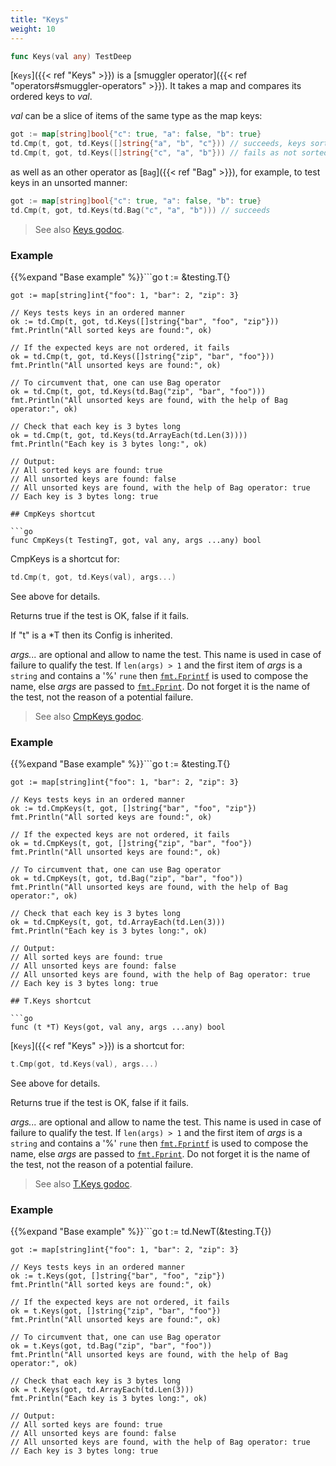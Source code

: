 ```yaml
---
title: "Keys"
weight: 10
---
```


```go
func Keys(val any) TestDeep
```

[`Keys`]({{< ref "Keys" >}}) is a [smuggler operator]({{< ref "operators#smuggler-operators" >}}). It takes a map and compares its
ordered keys to *val*.

*val* can be a slice of items of the same type as the map keys:

```go
got := map[string]bool{"c": true, "a": false, "b": true}
td.Cmp(t, got, td.Keys([]string{"a", "b", "c"})) // succeeds, keys sorted
td.Cmp(t, got, td.Keys([]string{"c", "a", "b"})) // fails as not sorted
```

as well as an other operator as [`Bag`]({{< ref "Bag" >}}), for example, to test keys in
an unsorted manner:

```go
got := map[string]bool{"c": true, "a": false, "b": true}
td.Cmp(t, got, td.Keys(td.Bag("c", "a", "b"))) // succeeds
```


> See also [<i class='fas fa-book'></i> Keys godoc](https://pkg.go.dev/github.com/maxatome/go-testdeep/td#Keys).

### Example

{{%expand "Base example" %}}```go
	t := &testing.T{}

	got := map[string]int{"foo": 1, "bar": 2, "zip": 3}

	// Keys tests keys in an ordered manner
	ok := td.Cmp(t, got, td.Keys([]string{"bar", "foo", "zip"}))
	fmt.Println("All sorted keys are found:", ok)

	// If the expected keys are not ordered, it fails
	ok = td.Cmp(t, got, td.Keys([]string{"zip", "bar", "foo"}))
	fmt.Println("All unsorted keys are found:", ok)

	// To circumvent that, one can use Bag operator
	ok = td.Cmp(t, got, td.Keys(td.Bag("zip", "bar", "foo")))
	fmt.Println("All unsorted keys are found, with the help of Bag operator:", ok)

	// Check that each key is 3 bytes long
	ok = td.Cmp(t, got, td.Keys(td.ArrayEach(td.Len(3))))
	fmt.Println("Each key is 3 bytes long:", ok)

	// Output:
	// All sorted keys are found: true
	// All unsorted keys are found: false
	// All unsorted keys are found, with the help of Bag operator: true
	// Each key is 3 bytes long: true

```{{% /expand%}}
## CmpKeys shortcut

```go
func CmpKeys(t TestingT, got, val any, args ...any) bool
```

CmpKeys is a shortcut for:

```go
td.Cmp(t, got, td.Keys(val), args...)
```

See above for details.

Returns true if the test is OK, false if it fails.

If "t" is a *T then its Config is inherited.

*args...* are optional and allow to name the test. This name is
used in case of failure to qualify the test. If `len(args) > 1` and
the first item of *args* is a `string` and contains a '%' `rune` then
[`fmt.Fprintf`](https://pkg.go.dev/fmt/#Fprintf) is used to compose the name, else *args* are passed to
[`fmt.Fprint`](https://pkg.go.dev/fmt/#Fprint). Do not forget it is the name of the test, not the
reason of a potential failure.


> See also [<i class='fas fa-book'></i> CmpKeys godoc](https://pkg.go.dev/github.com/maxatome/go-testdeep/td#CmpKeys).

### Example

{{%expand "Base example" %}}```go
	t := &testing.T{}

	got := map[string]int{"foo": 1, "bar": 2, "zip": 3}

	// Keys tests keys in an ordered manner
	ok := td.CmpKeys(t, got, []string{"bar", "foo", "zip"})
	fmt.Println("All sorted keys are found:", ok)

	// If the expected keys are not ordered, it fails
	ok = td.CmpKeys(t, got, []string{"zip", "bar", "foo"})
	fmt.Println("All unsorted keys are found:", ok)

	// To circumvent that, one can use Bag operator
	ok = td.CmpKeys(t, got, td.Bag("zip", "bar", "foo"))
	fmt.Println("All unsorted keys are found, with the help of Bag operator:", ok)

	// Check that each key is 3 bytes long
	ok = td.CmpKeys(t, got, td.ArrayEach(td.Len(3)))
	fmt.Println("Each key is 3 bytes long:", ok)

	// Output:
	// All sorted keys are found: true
	// All unsorted keys are found: false
	// All unsorted keys are found, with the help of Bag operator: true
	// Each key is 3 bytes long: true

```{{% /expand%}}
## T.Keys shortcut

```go
func (t *T) Keys(got, val any, args ...any) bool
```

[`Keys`]({{< ref "Keys" >}}) is a shortcut for:

```go
t.Cmp(got, td.Keys(val), args...)
```

See above for details.

Returns true if the test is OK, false if it fails.

*args...* are optional and allow to name the test. This name is
used in case of failure to qualify the test. If `len(args) > 1` and
the first item of *args* is a `string` and contains a '%' `rune` then
[`fmt.Fprintf`](https://pkg.go.dev/fmt/#Fprintf) is used to compose the name, else *args* are passed to
[`fmt.Fprint`](https://pkg.go.dev/fmt/#Fprint). Do not forget it is the name of the test, not the
reason of a potential failure.


> See also [<i class='fas fa-book'></i> T.Keys godoc](https://pkg.go.dev/github.com/maxatome/go-testdeep/td#T.Keys).

### Example

{{%expand "Base example" %}}```go
	t := td.NewT(&testing.T{})

	got := map[string]int{"foo": 1, "bar": 2, "zip": 3}

	// Keys tests keys in an ordered manner
	ok := t.Keys(got, []string{"bar", "foo", "zip"})
	fmt.Println("All sorted keys are found:", ok)

	// If the expected keys are not ordered, it fails
	ok = t.Keys(got, []string{"zip", "bar", "foo"})
	fmt.Println("All unsorted keys are found:", ok)

	// To circumvent that, one can use Bag operator
	ok = t.Keys(got, td.Bag("zip", "bar", "foo"))
	fmt.Println("All unsorted keys are found, with the help of Bag operator:", ok)

	// Check that each key is 3 bytes long
	ok = t.Keys(got, td.ArrayEach(td.Len(3)))
	fmt.Println("Each key is 3 bytes long:", ok)

	// Output:
	// All sorted keys are found: true
	// All unsorted keys are found: false
	// All unsorted keys are found, with the help of Bag operator: true
	// Each key is 3 bytes long: true

```{{% /expand%}}
